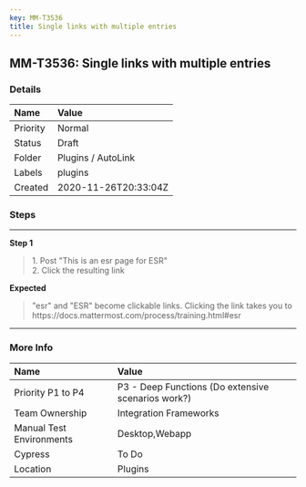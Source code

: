 ```yaml
---
key: MM-T3536
title: Single links with multiple entries
---
```


## MM-T3536: Single links with multiple entries

### Details

| Name     | Value                |
| :------- | :------------------- |
| Priority | Normal               |
| Status   | Draft                |
| Folder   | Plugins / AutoLink   |
| Labels   | plugins              |
| Created  | 2020-11-26T20:33:04Z |

### Steps

<hr/>

**Step 1**

> <article>1. Post &quot;This is an esr page for ESR&quot;<br />2. Click the resulting link</article>

**Expected**

> <article>&quot;esr&quot; and &quot;ESR&quot; become clickable links. Clicking the link takes you to https://docs.mattermost.com/process/training.html#esr</article>

<hr/>

### More Info

| Name                     | Value                                              |
| :----------------------- | :------------------------------------------------- |
| Priority P1 to P4        | P3 - Deep Functions (Do extensive scenarios work?) |
| Team Ownership           | Integration Frameworks                             |
| Manual Test Environments | Desktop,Webapp                                     |
| Cypress                  | To Do                                              |
| Location                 | Plugins                                            |
